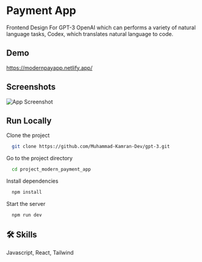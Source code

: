 
# Payment App

Frontend Design For GPT-3 OpenAI which can performs a variety of natural language tasks, Codex, which translates natural language to code.


## Demo

https://modernpayapp.netlify.app/


## Screenshots
![App Screenshot](https://i.ibb.co/2kP6cs9/s1.png)

## Run Locally

Clone the project

```bash
  git clone https://github.com/Muhammad-Kamran-Dev/gpt-3.git
```

Go to the project directory

```bash
  cd project_modern_payment_app
```

Install dependencies

```bash
  npm install
```

Start the server

```bash
  npm run dev
```


## 🛠 Skills
Javascript, React, Tailwind

